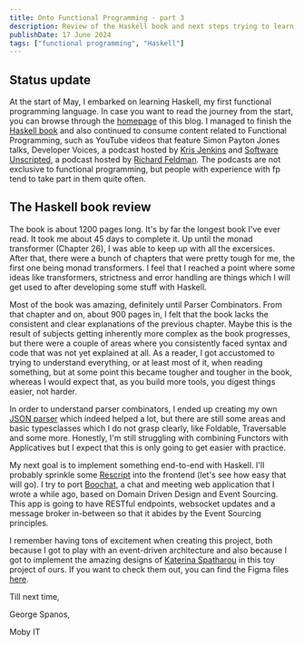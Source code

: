 ```yaml
---
title: Onto Functional Programming - part 3
description: Review of the Haskell book and next steps trying to learn functional programming
publishDate: 17 June 2024
tags: ["functional programming", "Haskell"]
---
```



## Status update

At the start of May, I embarked on learning Haskell, my first functional programming language. In case you want to read the journey from the start, you can browse through the [homepage](https://gspanos.tech/) of this blog. I managed to finish the [Haskell book](https://haskellbook.com/) and also continued to consume content related to Functional Programming, such as YouTube videos that feature Simon Payton Jones talks, Developer Voices, a podcast hosted by [Kris Jenkins](https://x.com/krisajenkins) and [Software Unscripted](https://x.com/sw_unscripted), a podcast hosted by [Richard Feldman](https://x.com/rtfeldman). The podcasts are not exclusive to functional programming, but people with experience with fp tend to take part in them quite often.

## The Haskell book review

The book is about 1200 pages long. It's by far the longest book I've ever read. It took me about 45 days to complete it. Up until the monad transformer (Chapter 26), I was able to keep up with all the excersices. After that, there were a bunch of chapters that were pretty tough for me, the first one being monad transformers. I feel that I reached a point where some ideas like transformers, strictness and
error handling are things which I will get used to after developing some stuff with Haskell.

Most of the book was amazing, definitely until Parser Combinators. From that chapter and on, about 900 pages in, I felt that the book lacks the consistent and clear explanations of the previous chapter. Maybe this is the result of subjects getting inherently more complex as the book progresses, but there were a couple of areas where you consistently faced syntax and code that was not yet explained at all. As a reader, I got accustomed to trying to understand everything, or at least most of it, when reading something, but at some point this became tougher and tougher in the book, whereas I would expect that, as you build more tools, you digest things easier, not harder.

In order to understand parser combinators, I ended up creating my own [JSON parser](https://github.com/George-Spanos/haskell/tree/main/jsonp) which indeed helped a lot, but there are still some areas and basic typesclasses which I do not grasp clearly, like Foldable, Traversable and some more. Honestly, I'm still struggling with combining Functors with Applicatives but I expect that this is only going to get easier with practice.

My next goal is to implement something end-to-end with Haskell. I'll probably sprinkle some [Rescript](https://rescript-lang.org/) into the frontend (let's see how easy that will go). I try to port [Boochat](https://github.com/moby-it/boochat-server), a chat and meeting web application that I wrote a while ago, based on Domain Driven Design and Event Sourcing. This app is going to have RESTful endpoints, websocket updates and a message broker in-between so that it abides by the Event Sourcing principles.

I remember having tons of excitement when creating this project, both because I got to play with an event-driven architecture and also because I got to implement the amazing designs of [Katerina Spatharou](https://www.linkedin.com/in/katspatharou/) in this toy project of ours. If you want to check them out, you can find the Figma files [here](https://www.figma.com/design/2Jl3UG4KZk7r4fXkAQh8ys/Boochat-Lib-1.0?t=uvsLtuJHm37CkaI0-1).

Till next time,

George Spanos,

Moby IT
